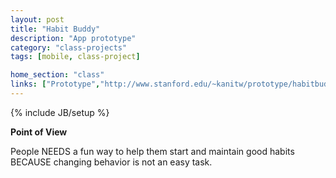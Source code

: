 ```yaml
---
layout: post
title: "Habit Buddy"
description: "App prototype"
category: "class-projects"
tags: [mobile, class-project]

home_section: "class"
links: ["Prototype","http://www.stanford.edu/~kanitw/prototype/habitbuddy.pdf"]
---
```

{% include JB/setup %}

**Point of View**

People
NEEDS a fun way to help them start and maintain good habits
BECAUSE changing behavior is not an easy task.